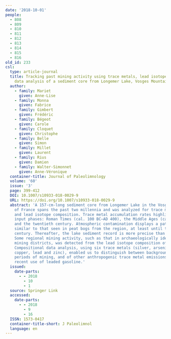 ```yaml
---
date: '2018-10-01'
people:
  - 808
  - 809
  - 810
  - 811
  - 812
  - 813
  - 814
  - 815
  - 816
old_id: 233
csl:
  type: article-journal
  title: Tracking past mining activity using trace metals, lead isotopes and compositional
    data analysis of a sediment core from Longemer Lake, Vosges Mountains, France
  author:
    - family: Mariet
      given: Anne-Lise
    - family: Monna
      given: Fabrice
    - family: Gimbert
      given: Frédéric
    - family: Bégeot
      given: Carole
    - family: Cloquet
      given: Christophe
    - family: Belle
      given: Simon
    - family: Millet
      given: Laurent
    - family: Rius
      given: Damien
    - family: Walter-Simonnet
      given: Anne-Véronique
  container-title: Journal of Paleolimnology
  volume: '60'
  issue: '3'
  page: 399-412
  DOI: 10.1007/s10933-018-0029-9
  URL: https://doi.org/10.1007/s10933-018-0029-9
  abstract: 'A 157-cm-long sediment core from Longemer Lake in the Vosges Mountains
    of France spans the past two millennia and was analyzed for trace metal content
    and lead isotope composition. Trace metal accumulation rates highlight three main
    input phases: Roman Times (cal. 100 BC–AD 400), the Middle Ages (cal. AD 1000–1500),
    and the twentieth century. Atmospheric contamination displays a pattern that is
    similar to that seen in peat bogs from the region, at least until the eighteenth
    century. Thereafter, the lake sediment record is more precise than peat records.
    Some regional mining activity, such as that in archaeologically identified eighteenth-century
    mining districts, was detected from the lead isotope composition of sediment samples.
    Compositional data analysis, using six trace metals (silver, arsenic, cadmium,
    copper, lead and zinc), enabled us to distinguish between background conditions,
    periods of mining, and of other anthropogenic trace metal emissions, such as the
    recent use of leaded gasoline.'
  issued:
    date-parts:
      - - 2018
        - 10
        - 1
  source: Springer Link
  accessed:
    date-parts:
      - - 2018
        - 9
        - 16
  ISSN: 1573-0417
  container-title-short: J Paleolimnol
  language: en
---
```


